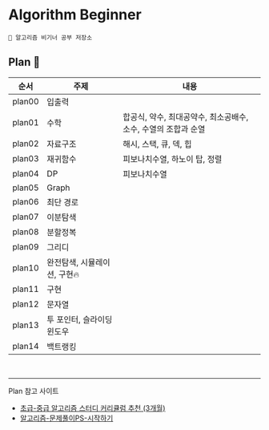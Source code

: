 # Algorithm Beginner

```
🤧 알고리즘 비기너 공부 저장소
```
## Plan 📑
| 순서     | 주제                | 내용                                  |
|--------|-------------------|-------------------------------------|
| plan00 | 입출력               ||
| plan01 | 수학                | 합공식, 약수, 최대공약수, 최소공배수, 소수, 수열의 조합과 순열 |
| plan02 | 자료구조              | 해시, 스택, 큐, 덱, 힙                     |
| plan03 | 재귀함수              | 피보나치수열, 하노이 탑, 정렬                   |
| plan04 | DP                | 피보나치수열|
| plan05 | Graph             | |
| plan06 | 최단 경로             ||
| plan07 | 이분탐색              ||
| plan08 | 분할정복              ||
| plan09 | 그리디               ||
| plan10 | 완전탐색, 시뮬레이션, 구현🔥 ||
| plan11 | 구현                ||
| plan12 | 문자열               ||
| plan13 | 투 포인터, 슬라이딩 윈도우   ||
| plan14 | 백트랭킹              ||

<br>

---
Plan 참고 사이트
- [초급-중급 알고리즘 스터디 커리큘럼 추천 (3개월)](https://dev-dain.tistory.com/155)
- [알고리즘-문제풀이PS-시작하기](https://plzrun.tistory.com/entry/%EC%95%8C%EA%B3%A0%EB%A6%AC%EC%A6%98-%EB%AC%B8%EC%A0%9C%ED%92%80%EC%9D%B4PS-%EC%8B%9C%EC%9E%91%ED%95%98%EA%B8%B0)
